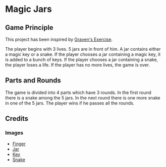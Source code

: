 # Magic Jars
## Game Principle

This project has been inspired by [Graven's Exercise](http://graven.yt/git/git.pdf).

The player begins with 3 lives.
5 jars are in front of him.
A jar contains either a magic key or a snake.
If the player chooses a jar containing a magic key, it is added to a bunch of keys.
If the player chooses a jar containing a snake, the player loses a life.
If the player has no more lives, the game is over.

## Parts and Rounds
The game is divided into 4 parts which have 3 rounds.
In the first round there is a snake among the 5 jars.
In the next round there is one more snake in one of the 5 jars.
The player wins if he passes all the rounds.

## Credits
### Images
- [Finger](https://www.flaticon.com/free-icon/tap_1612781?term=finger&page=1&position=10&page=1&position=10&related_id=1612781&origin=search)
- [Jar](https://www.flaticon.com/free-icon/vase_821933?term=vase&page=1&position=10&page=1&position=10&related_id=821933&origin=search)
- [Key](https://www.flaticon.com/free-icon/key_4164393?term=magic%20key&page=1&position=11&page=1&position=11&related_id=4164393&origin=search)
- [Snake](https://www.flaticon.com/free-icon/snakes_2484671?term=snake&page=1&position=17&page=1&position=17&related_id=2484671&origin=search)
